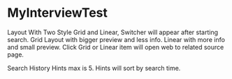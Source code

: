 # MyInterviewTest

Layout With Two Style Grid and Linear, Switcher will appear after starting search.
Grid Layout with bigger preview and less info. Linear with more info and small preview.
Click Grid or Linear item will open web to related source page.

Search History Hints max is 5. Hints will sort by search time.
